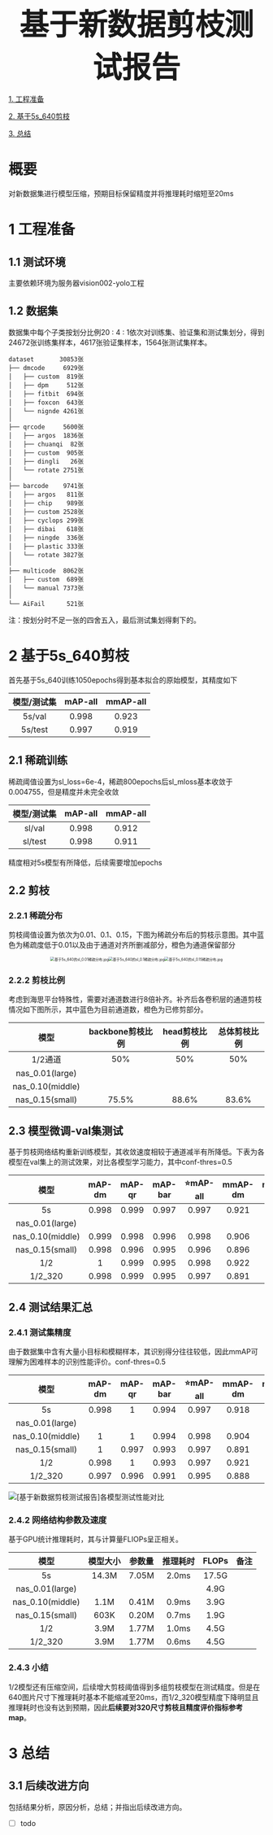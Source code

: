 <div align='center' ><font size='10'><big><b>基于新数据剪枝测试报告</b></big></font></div>

[1. 工程准备](#1-工程准备) 

[2. 基于5s_640剪枝](#2-基于5s_640剪枝)

[3. 总结](#3-总结)

# 概要

对新数据集进行模型压缩，预期目标保留精度并将推理耗时缩短至20ms

# 1 工程准备

## 1.1 测试环境

主要依赖环境为服务器vision002-yolo工程

## 1.2 数据集

数据集中每个子类按划分比例20 : 4 : 1依次对训练集、验证集和测试集划分，得到24672张训练集样本，4617张验证集样本，1564张测试集样本。

```
dataset       30853张
├── dmcode     6929张   
│   ├── custom  819张
│   ├── dpm	    512张
│   ├── fitbit  694张
│   ├── foxcon  643张
│   └── nignde 4261张  
│  
├── qrcode     5600张
│   ├── argos  1836张
│   ├── chuanqi  82张
│   ├── custom  905张
│   ├── dingli   26张
│   └── rotate 2751张  
│  
├── barcode    9741张
│   ├── argos   811张
│   ├── chip    989张
│   ├── custom 2528张
│   ├── cyclops 299张
│   ├── dibai   618张
│   ├── ningde  336张
│   ├── plastic 333张
│   └── rotate 3827张
│
├── multicode  8062张
│   ├── custom  689张
│   └── manual 7373张 
│
└── AiFail      521张
```

注：按划分时不足一张的四舍五入，最后测试集划得剩下的。

# 2 基于5s_640剪枝

首先基于5s_640训练1050epochs得到基本拟合的原始模型，其精度如下

| 模型/测试集 | mAP-all | mmAP-all |
| :---------: | :-----: | :------: |
|   5s/val    |  0.998  |  0.923   |
|   5s/test   |  0.997  |  0.919   |

## 2.1 稀疏训练

稀疏阈值设置为sl_loss=6e-4，稀疏800epochs后sl_mloss基本收敛于0.004755，但是精度并未完全收敛

| 模型/测试集 | mAP-all | mmAP-all |
| :---------: | :-----: | :------: |
|   sl/val    |  0.998  |  0.912   |
|   sl/test   |  0.998  |  0.911   |

精度相对5s模型有所降低，后续需要增加epochs

## 2.2 剪枝

### 2.2.1 稀疏分布

剪枝阈值设置为依次为0.01、0.1、0.15，下图为稀疏分布后的剪枝示意图。其中蓝色为稀疏度低于0.01以及由于通道对齐所删减部分，橙色为通道保留部分

<center><img src="./img/[基于新数据剪枝测试报告]基于5s_640的sl_0.01稀疏分布.jpg" alt="基于5s_640的sl_0.01稀疏分布.jpg" style="zoom: 50%;" align=lift/><img src="./img/[基于新数据剪枝测试报告]基于5s_640的sl_0.1稀疏分布.jpg" alt="基于5s_640的sl_0.1稀疏分布.jpg" style="zoom: 50%;" align=right/><img src="./img/[基于新数据剪枝测试报告]基于5s_640的sl_0.15稀疏分布.jpg" alt="基于5s_640的sl_0.15稀疏分布.jpg" style="zoom: 50%;" align=right/></center>

### 2.2.2 剪枝比例

考虑到海思平台特殊性，需要对通道数进行8倍补齐。补齐后各卷积层的通道剪枝情况如下图所示，其中蓝色为目前通道数，橙色为已修剪部分。

|       模型       | backbone剪枝比例 | head剪枝比例 | 总体剪枝比例 |
| :--------------: | :--------------: | :----------: | :----------: |
|     1/2通道      |       50%        |     50%      |     50%      |
| nas_0.01(large)  |                  |              |              |
| nas_0.10(middle) |                  |              |              |
| nas_0.15(small)  |      75.5%       |    88.6%     |    83.6%     |

## 2.3 模型微调-val集测试

基于剪枝网络结构重新训练模型，其收敛速度相较于通道减半有所降低。下表为各模型在val集上的测试效果，对比各模型学习能力，其中conf-thres=0.5

|       模型       | mAP-dm | mAP-qr | mAP-bar | ⭐mAP-all | mmAP-dm | mmAP-qr | mmAP-bar | ⭐mmAP-all |
| :--------------: | :----: | :----: | :-----: | :------: | :-----: | :-----: | :------: | :-------: |
|        5s        | 0.998  | 0.999  |  0.997  |  0.997   |  0.921  |  0.943  |  0.905   |   0.923   |
| nas_0.01(large)  |        |        |         |          |         |         |          |           |
| nas_0.10(middle) | 0.999  | 0.998  |  0.996  |  0.998   |  0.906  |  0.932  |  0.884   |   0.907   |
| nas_0.15(small)  | 0.998  | 0.996  |  0.995  |  0.996   |  0.896  |  0.924  |   0.87   |   0.897   |
|       1/2        |   1    | 0.999  |  0.995  |  0.998   |  0.922  |  0.943  |  0.898   |   0.921   |
|     1/2_320      | 0.998  | 0.999  |  0.995  |  0.997   |  0.891  |  0.93   |  0.879   |   0.900   |

## 2.4  测试结果汇总

### 2.4.1 测试集精度

由于数据集中含有大量小目标和模糊样本，其识别得分往往较低，因此mmAP可理解为困难样本的识别性能评价。conf-thres=0.5

|       模型       | mAP-dm | mAP-qr | mAP-bar | ⭐mAP-all | mmAP-dm | mmAP-qr | mmAP-bar | ⭐mmAP-all |
| :--------------: | :----: | :----: | :-----: | :------: | :-----: | :-----: | :------: | :-------: |
|        5s        | 0.998  |   1    |  0.994  |  0.997   |  0.918  |  0.944  |  0.894   |   0.919   |
| nas_0.01(large)  |        |        |         |          |         |         |          |           |
| nas_0.10(middle) |   1    |   1    |  0.994  |  0.998   |  0.904  |  0.937  |  0.873   |   0.905   |
| nas_0.15(small)  |   1    | 0.997  |  0.993  |  0.997   |  0.891  |  0.927  |   0.86   |   0.893   |
|       1/2        | 0.998  |   1    |  0.993  |  0.997   |  0.921  |  0.946  |  0.889   |   0.919   |
|     1/2_320      | 0.997  | 0.996  |  0.991  |  0.995   |  0.888  |  0.926  |  0.869   |   0.895   |

![[基于新数据剪枝测试报告]各模型测试性能对比](.\img\[基于新数据剪枝测试报告]各模型测试性能对比.png)

### 2.4.2 网络结构参数及速度

基于GPU统计推理耗时，其与计算量FLIOPs呈正相关。

|       模型       | 模型大小 | 参数量 | 推理耗时 | FLOPs | 备注 |
| :--------------: | :------: | :----: | :------: | :---: | :--: |
|        5s        |  14.3M   | 7.05M  |  2.0ms   | 17.5G |      |
| nas_0.01(large)  |          |        |          | 4.9G  |      |
| nas_0.10(middle) |   1.1M   | 0.41M  |  0.9ms   | 3.9G  |      |
| nas_0.15(small)  |   603K   | 0.20M  |  0.7ms   | 1.9G  |      |
|       1/2        |   3.9M   | 1.77M  |  1.0ms   | 4.5G  |      |
|     1/2_320      |   3.9M   | 1.77M  |  0.6ms   | 4.5G  |      |

### 2.4.3 小结

1/2模型还有压缩空间，后续增大剪枝阈值得到多组剪枝模型在测试精度。但是在640图片尺寸下推理耗时基本不能缩减至20ms，而1/2_320模型精度下降明显且推理耗时也没有达到预期，因此**后续要对320尺寸剪枝且精度评价指标参考map**。

# 3 总结

## 3.1 后续改进方向

 包括结果分析，原因分析，总结；并指出后续改进方向。

- [ ] todo